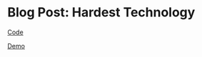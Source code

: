 # Blog Post: Hardest Technology


[Code](https://github.com/mlk525/capstone/blob/main/code/creepy_painting.js)

[Demo](https://editor.p5js.org/taxicabguy/full/6dTJ59jYQ)

